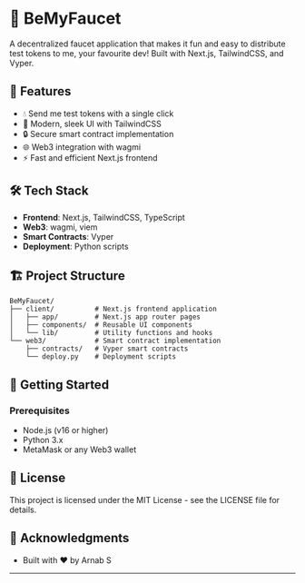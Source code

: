 # 🌊 BeMyFaucet

A decentralized faucet application that makes it fun and easy to distribute test tokens to me, your favourite dev! Built with Next.js, TailwindCSS, and Vyper.

## 🚀 Features

- 💧 Send me test tokens with a single click
- 🎨 Modern, sleek UI with TailwindCSS
- 🔒 Secure smart contract implementation
- 🌐 Web3 integration with wagmi
- ⚡ Fast and efficient Next.js frontend

## 🛠️ Tech Stack

- **Frontend**: Next.js, TailwindCSS, TypeScript
- **Web3**: wagmi, viem
- **Smart Contracts**: Vyper
- **Deployment**: Python scripts

## 🏗️ Project Structure

```
BeMyFaucet/
├── client/          # Next.js frontend application
│   ├── app/         # Next.js app router pages
│   ├── components/  # Reusable UI components
│   └── lib/         # Utility functions and hooks
└── web3/            # Smart contract implementation
    ├── contracts/   # Vyper smart contracts
    └── deploy.py    # Deployment scripts
```

## 🚀 Getting Started

### Prerequisites

- Node.js (v16 or higher)
- Python 3.x
- MetaMask or any Web3 wallet

## 📝 License

This project is licensed under the MIT License - see the LICENSE file for details.

## 🙏 Acknowledgments

- Built with ❤️ by Arnab S

---
